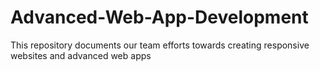 # Advanced-Web-App-Development
This repository documents our team efforts towards creating responsive websites and advanced web apps
